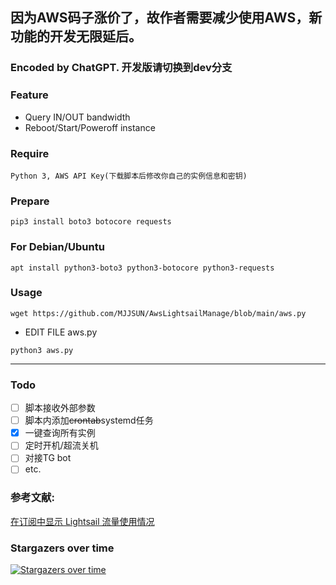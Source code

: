 ## 因为AWS码子涨价了，故作者需要减少使用AWS，新功能的开发无限延后。

### Encoded by ChatGPT. 开发版请切换到dev分支

### Feature
- Query IN/OUT bandwidth
- Reboot/Start/Poweroff instance

### Require
`Python 3, AWS API Key(下载脚本后修改你自己的实例信息和密钥)`

### Prepare
```
pip3 install boto3 botocore requests
```

### For Debian/Ubuntu
```
apt install python3-boto3 python3-botocore python3-requests
```

### Usage
```
wget https://github.com/MJJSUN/AwsLightsailManage/blob/main/aws.py
```

- EDIT FILE aws.py

```
python3 aws.py
```

---

### Todo

- [ ] 脚本接收外部参数
- [ ] 脚本内添加~~crontab~~systemd任务
- [x] 一键查询所有实例
- [ ] 定时开机/超流关机
- [ ] 对接TG bot
- [ ] etc.

### 参考文献:
[在订阅中显示 Lightsail 流量使用情况](https://moenew.us/Lightsail-Traffic-Subscription.html)

### Stargazers over time
[![Stargazers over time](https://starchart.cc/MJJSUN/AwsLightsailManage.svg?variant=adaptive)](https://starchart.cc/MJJSUN/AwsLightsailManage)
